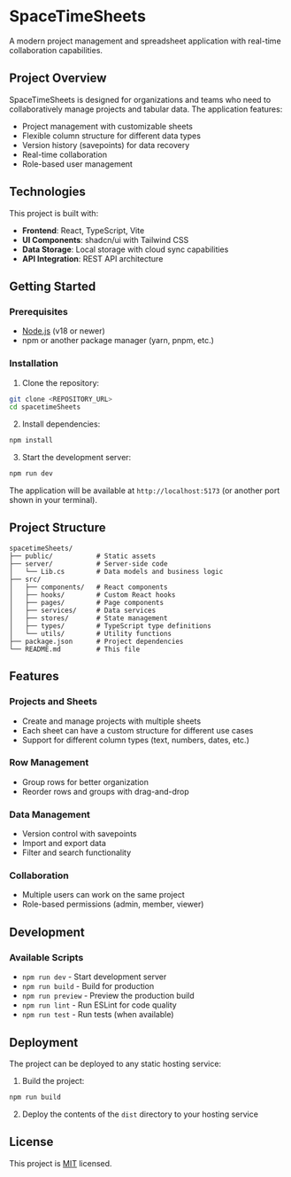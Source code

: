 # SpaceTimeSheets

A modern project management and spreadsheet application with real-time collaboration capabilities.

## Project Overview

SpaceTimeSheets is designed for organizations and teams who need to collaboratively manage projects and tabular data. The application features:

- Project management with customizable sheets
- Flexible column structure for different data types
- Version history (savepoints) for data recovery
- Real-time collaboration
- Role-based user management

## Technologies

This project is built with:

- **Frontend**: React, TypeScript, Vite
- **UI Components**: shadcn/ui with Tailwind CSS
- **Data Storage**: Local storage with cloud sync capabilities
- **API Integration**: REST API architecture

## Getting Started

### Prerequisites

- [Node.js](https://nodejs.org/) (v18 or newer)
- npm or another package manager (yarn, pnpm, etc.)

### Installation

1. Clone the repository:

```sh
git clone <REPOSITORY_URL>
cd spacetimeSheets
```

2. Install dependencies:

```sh
npm install
```

3. Start the development server:

```sh
npm run dev
```

The application will be available at `http://localhost:5173` (or another port shown in your terminal).

## Project Structure

```
spacetimeSheets/
├── public/           # Static assets
├── server/           # Server-side code
│   └── Lib.cs        # Data models and business logic
├── src/
│   ├── components/   # React components
│   ├── hooks/        # Custom React hooks
│   ├── pages/        # Page components
│   ├── services/     # Data services
│   ├── stores/       # State management
│   ├── types/        # TypeScript type definitions
│   └── utils/        # Utility functions
├── package.json      # Project dependencies
└── README.md         # This file
```

## Features

### Projects and Sheets

- Create and manage projects with multiple sheets
- Each sheet can have a custom structure for different use cases
- Support for different column types (text, numbers, dates, etc.)

### Row Management

- Group rows for better organization
- Reorder rows and groups with drag-and-drop

### Data Management

- Version control with savepoints
- Import and export data
- Filter and search functionality

### Collaboration

- Multiple users can work on the same project
- Role-based permissions (admin, member, viewer)

## Development

### Available Scripts

- `npm run dev` - Start development server
- `npm run build` - Build for production
- `npm run preview` - Preview the production build
- `npm run lint` - Run ESLint for code quality
- `npm run test` - Run tests (when available)

## Deployment

The project can be deployed to any static hosting service:

1. Build the project:

```sh
npm run build
```

2. Deploy the contents of the `dist` directory to your hosting service

## License

This project is [MIT](LICENSE) licensed.
